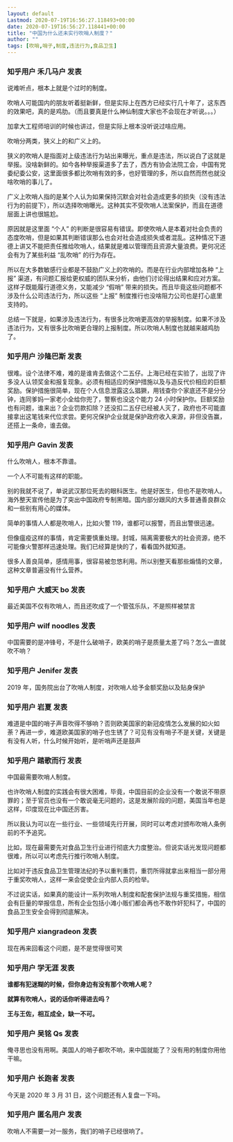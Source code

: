 ```yaml
---
layout: default
Lastmod: 2020-07-19T16:56:27.118493+00:00
date: 2020-07-19T16:56:27.118441+00:00
title: "中国为什么还未实行吹哨人制度？"
author: ""
tags: [吹哨,哨子,制度,违法行为,食品卫生]
---
```



    
### 知乎用户 禾几马户 发表
    
说难听点，根本上就是个过时的制度。

吹哨人可能国内的朋友听着挺新鲜，但是实际上在西方已经实行几十年了，这东西的效果吧，真的是鸡肋。（而且要真是什么神仙制度大家也不会现在才听说。。。）

加拿大工程师培训的时候也讲过，但是实际上根本没听说过啥应用。

吹哨分两类，狭义上的和广义上的。

狭义的吹哨人是指面对上级违法行为站出来曝光，重点是违法，所以说白了这就是举报。没啥新鲜的。如今各种举报渠道多了去了，西方有协会法院工会，中国有党委纪委公安，这里面很多都比吹哨有效的多，也好管理的多，所以自然而然也就没啥吹哨的事儿了。

广义上吹哨人指的是某个人认为如果保持沉默会对社会造成更多的损失（没有违法行为的前提下），所以选择吹哨曝光。这种其实不受吹哨人法案保护，而且在道德层面上讲也很尴尬。

原因就是这里面 “个人” 的判断是很容易有错误。即使吹哨人是本着对社会负责的态度吹哨，但是如果其判断错误那么也会对社会造成损失或者混乱。这种情况下道德上讲又不能把责任推给吹哨人，结果就是难以管理而且资源大量浪费。更何况还会有为了某些利益 “乱吹哨” 的行为存在。

所以在大多数敏感行业都是不鼓励广义上的吹哨的。而是在行业内部增加各种 “上报” 渠道，有问题汇报给更权威的团队来分析，由他们讨论得出结果和应对方案。这样子既能履行道德义务，又能减少 “假哨” 带来的损失。而且毕竟这些问题都不涉及什么公司违法行为，所以这些 “上报” 制度推行也没啥阻力公司也是打心底里支持的。

总结一下就是，如果涉及违法行为，有很多比吹哨更高效的举报制度。如果不涉及违法行为，又有很多比吹哨更合理的上报制度。所以吹哨人制度也就越来越鸡肋了。
    
    
    
    
### 知乎用户 沙隆巴斯 发表
    
很难。设个法律不难，难的是谁肯去做这个二五仔。上海已经在实验了，出现了许多没人认领奖金和报复现象。必须有相适应的保护措施以及与造反代价相应的巨额奖励。保护措施很简单，现在个人信息泄露这么猖獗，用钱查你个家底还不是分分钟，连同爹妈一家老小全给你兜了，警察也没这个能力 24 小时保护你。巨额奖励也有问题，谁来出？企业罚款扣除？还没扣二五仔已经被人灭了，政府也不可能直接拿出这笔钱来代位求尝。更何况保护企业就是保护政府收入来源，非但没告赢，还搭上一条命，谁去做。
    
    
    
    
### 知乎用户 Gavin 发表
    
什么吹哨人，根本不靠谱。

一个人不可能有这样的职能。

别的我就不说了，单说武汉那位死去的眼科医生。他是好医生，但也不是吹哨人。海外整天宣传他是为了突出中国政府专制黑暗。国内部分跟风的大多普通善良群众和一些别有用心的媒体。

简单的事情人人都是吹哨人，比如火警 119，谁都可以报警，而且出警很迅速。

但像瘟疫这样的事情，肯定需要慎重处理。封城，隔离需要极大的社会资源，绝不可能像火警那样迅速处理。我们已经算是快的了，看看国外就知道。

很多人善良简单，感情用事，很容易被忽悠利用。所以别整天看那些煽情的文章，这种文章普遍没有什么营养。
    
    
    
    
### 知乎用户 大威天 bo 发表
    
最近美国不仅有吹哨人，而且还吹成了一个管弦乐队，不是照样被禁言
    
    
    
    
### 知乎用户  wilf noodles 发表
    
中国需要的是冲锋号，不是什么破哨子，欧美的哨子是质量太差了吗？怎么一直就吹不响？
    
    
    
    
### 知乎用户 Jenifer 发表
    
2019 年，国务院出台了吹哨人制度，对吹哨人给予金额奖励以及贴身保护
    
    
    
    
### 知乎用户 岩夏 发表
    
难道是中国的哨子声音吹得不够响？否则欧美国家的新冠疫情怎么发展的如火如荼？再进一步，难道欧美国家的哨子也生锈了？可见有没有哨子不是关键，关键是有没有人听，什么时候开始听，是听哨声还是鼓声
    
    
    
    
### 知乎用户 踏歌而行 发表
    
中国最需要吹哨人制度。

也许吹哨人制度的实践会有很大困难，毕竟，中国目前的企业没有一个敢说不带原罪的；至于官员也没有一个敢说毫无问题的，这是发展阶段的问题，美国当年也是这样，印度现在比中国还厉害。

所以我认为可以在一些行业、一些领域先行开展，同时可以考虑对颁布吹哨人条例前的不予追究。

比如，现在最需要先对食品卫生行业进行彻底大力度整治。但说实话光发现问题都很难，所以可以考虑先行推行吹哨人制度。

比如对于违反食品卫生管理法纪的予以重判重罚，重罚所得就拿出来相当一部分用于重奖吹哨人，这样一来会促使企业内部人员的检举。

不过说实话，如果真的能设计一系列吹哨人制度和配套保护法规与重奖措施，相信会有巨量的举报信息，所有企业包括小滩小贩们都会再也不敢作奸犯科了，中国的食品卫生安全会得到彻底解决。
    
    
    
    
### 知乎用户 xiangradeon 发表
    
现在再来回看这个问题，是不是觉得很可笑
    
    
    
    
### 知乎用户 学无涯 发表
    
**谁都有犯迷糊的时候，但你身边有没有那个吹哨人呢？**

**就算有吹哨人，说的话你听得进去吗？**

**王与王佐，相互成全，缺一不可。**
    
    
    
    
### 知乎用户 吴铭 Qs 发表
    
俺寻思也没有用啊。美国人的哨子都吹不响，来中国就能了？没有用的制度你用他干嘛。
    
    
    
    
### 知乎用户 长跑者 发表
    
今天是 2020 年 3 月 31 日，这个问题还有人复盘一下吗。
    
    
    
    
### 知乎用户 匿名用户 发表
    
吹哨人不需要一对一服务，我们的哨子已经很响了。
    
    
    

